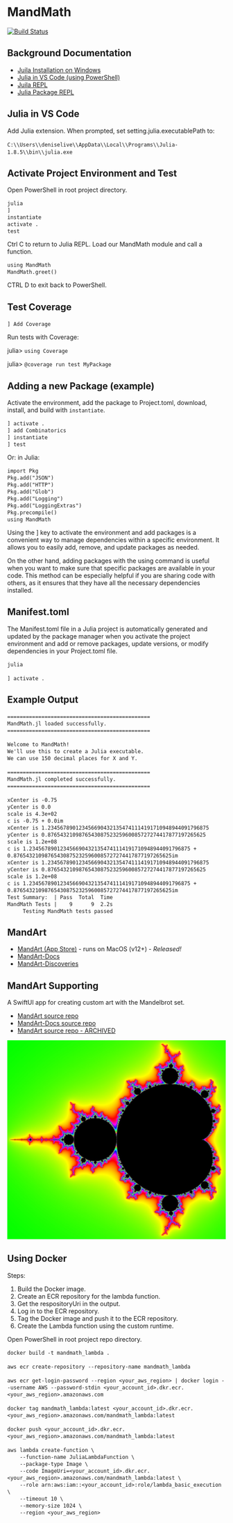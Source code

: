 # MandMath

[![Build Status](https://github.com/denisecase/MandMath.jl/actions/workflows/CI.yml/badge.svg?branch=master)](https://github.com/denisecase/MandMath.jl/actions/workflows/CI.yml?query=branch%3Amaster)


## Background Documentation

- [Juila Installation on Windows](docs/Julia-Installation-Windows.md)
- [Julia in VS Code (using PowerShell)](docs/Julia-VSCode.md)
- [Juila REPL](docs/REPL.md)
- [Julia Package REPL](docs/Package-REPL.md)


## Julia in VS Code

Add Julia extension. When prompted, set setting.julia.executablePath to:

`C:\\Users\\deniselive\\AppData\\Local\\Programs\\Julia-1.8.5\\bin\\julia.exe`

## Activate Project Environment and Test

Open PowerShell in root project directory. 

```
julia
]
instantiate
activate .
test
```

Ctrl C to return to Julia REPL. Load our MandMath module and call a function. 

```
using MandMath
MandMath.greet()
```

CTRL D to exit back to PowerShell. 

## Test Coverage

`] Add Coverage`

Run tests with Coverage:

julia> `using Coverage`

julia> `@coverage run test MyPackage`


## Adding a new Package (example)

Activate the environment, add the package to Project.toml, 
download, install, and build with `instantiate`.

```
] activate .
] add Combinatorics
] instantiate
] test
```

Or: in Julia:

```
import Pkg
Pkg.add("JSON")
Pkg.add("HTTP")
Pkg.add("Glob")
Pkg.add("Logging")
Pkg.add("LoggingExtras")
Pkg.precompile()
using MandMath
```

Using the ] key to activate the environment and add packages is a convenient way
 to manage dependencies within a specific environment. 
 It allows you to easily add, remove, and update packages as needed.

On the other hand, adding packages with the using command is useful when you 
want to make sure that specific packages are available in your code. 
This method can be especially helpful if you are sharing code with others, 
as it ensures that they have all the necessary dependencies installed.

## Manifest.toml

The Manifest.toml file in a Julia project is automatically generated and 
updated by the package manager when you activate the project environment and 
add or remove packages, update versions, or modify dependencies in your 
Project.toml file.

```
julia

] activate .
```

## Example Output

```
==============================================
MandMath.jl loaded successfully.
==============================================

Welcome to MandMath!
We'll use this to create a Julia executable.
We can use 150 decimal places for X and Y.

==============================================
MandMath.jl completed successfully.
==============================================

xCenter is -0.75
yCenter is 0.0
scale is 4.3e+02
c is -0.75 + 0.0im
xCenter is 1.2345678901234566904321354741114191710948944091796875
yCenter is 0.876543210987654308752325960085727274417877197265625
scale is 1.2e+08
c is 1.2345678901234566904321354741114191710948944091796875 + 0.876543210987654308752325960085727274417877197265625im
xCenter is 1.2345678901234566904321354741114191710948944091796875
yCenter is 0.876543210987654308752325960085727274417877197265625
scale is 1.2e+08
c is 1.2345678901234566904321354741114191710948944091796875 + 0.876543210987654308752325960085727274417877197265625im
Test Summary:  | Pass  Total  Time
MandMath Tests |    9      9  2.2s
     Testing MandMath tests passed
```

## MandArt

- [MandArt (App Store)](https://apps.apple.com/us/app/mandart/id6445924588?mt=12) - runs on MacOS (v12+) - _Released!_
- [MandArt-Docs](https://denisecase.github.io/MandArt-Docs/documentation/mandart/)
- [MandArt-Discoveries](https://github.com/denisecase/MandArt-Discoveries)

## MandArt Supporting

A SwiftUI app for creating custom art with the Mandelbrot set.

- [MandArt source repo](https://github.com/brucehjohnson/MandArt) 
- [MandArt-Docs source repo](https://github.com/denisecase/MandArt-Docs)
- [MandArt source repo - ARCHIVED](https://github.com/denisecase/MandArt) 

![MandArt](https://raw.githubusercontent.com/denisecase/MandArt-Discoveries/main/denisecase/Opening.png)


## Using Docker

Steps:

1. Build the Docker image.
2. Create an ECR repository for the lambda function.
3. Get the respositoryUri in the output.
4. Log in to the ECR repository.
5. Tag the Docker image and push it to the ECR repository.
6. Create the Lambda function using the custom runtime.

Open PowerShell in root project repo directory. 

```
docker build -t mandmath_lambda .

aws ecr create-repository --repository-name mandmath_lambda

aws ecr get-login-password --region <your_aws_region> | docker login --username AWS --password-stdin <your_account_id>.dkr.ecr.<your_aws_region>.amazonaws.com

docker tag mandmath_lambda:latest <your_account_id>.dkr.ecr.<your_aws_region>.amazonaws.com/mandmath_lambda:latest

docker push <your_account_id>.dkr.ecr.<your_aws_region>.amazonaws.com/mandmath_lambda:latest

aws lambda create-function \
    --function-name JuliaLambdaFunction \
    --package-type Image \
    --code ImageUri=<your_account_id>.dkr.ecr.<your_aws_region>.amazonaws.com/mandmath_lambda:latest \
    --role arn:aws:iam::<your_account_id>:role/lambda_basic_execution \
    --timeout 10 \
    --memory-size 1024 \
    --region <your_aws_region>


```